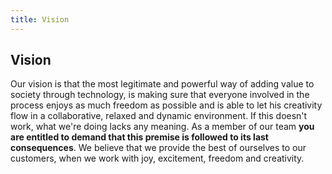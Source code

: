 ```yaml
---
title: Vision
---
```

## Vision
Our vision is that the most legitimate and powerful way of adding value to society through technology, is making sure that everyone involved in the process enjoys as much freedom as possible and is able to let his creativity flow in a collaborative, relaxed and dynamic environment. If this doesn't work, what we're doing lacks any meaning. As a member of our team **you are entitled to demand that this premise is followed to its last consequences**. We believe that we provide the best of ourselves to our customers, when we work with joy, excitement, freedom and creativity.
